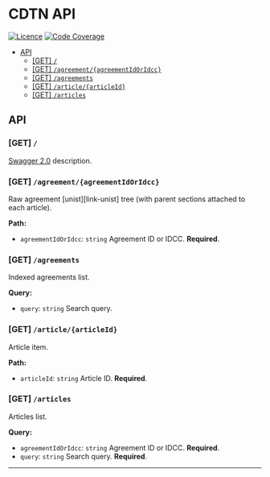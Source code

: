 # CDTN API

[![Licence][img-license]][link-license]
[![Code Coverage][img-coverage]][link-coverage]

- [API](#api)
  - [[GET] `/`](#get-)
  - [[GET] `/agreement/{agreementIdOrIdcc}`](#get-agreementagreementidoridcc)
  - [[GET] `/agreements`](#get-agreements)
  - [[GET] `/article/{articleId}`](#get-articlearticleid)
  - [[GET] `/articles`](#get-articles)

## API

### [GET] `/`

[Swagger 2.0](https://swagger.io/docs/) description.

### [GET] `/agreement/{agreementIdOrIdcc}`

Raw agreement [unist][link-unist] tree (with parent sections attached to each article).

**Path:**
- `agreementIdOrIdcc`: `string` Agreement ID or IDCC. **Required**.

### [GET] `/agreements`

Indexed agreements list.

**Query:**
- `query`: `string` Search query.

### [GET] `/article/{articleId}`

Article item.

**Path:**
- `articleId`: `string` Article ID. **Required**.
 
### [GET] `/articles`

Articles list.

**Query:**
- `agreementIdOrIdcc`: `string` Agreement ID or IDCC. **Required**.
- `query`: `string` Search query. **Required**.

---

[img-coverage]: https://badgen.net/codecov/c/github/SocialGouv/cdtn-api?style=flat-square
[img-license]: https://badgen.net/github/license/SocialGouv/cdtn-api?style=flat-square

[link-coverage]: https://codecov.io/gh/SocialGouv/cdtn-api
[link-license]: https://github.com/SocialGouv/cdtn-api/blob/master/LICENSE
